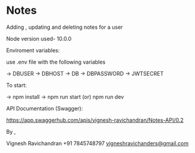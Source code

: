 # Notes
Adding , updating and deleting notes for a user

Node version used- 10.0.0

Enviroment variables: 

use .env file with the following variables 

 -> DBUSER
 -> DBHOST
 -> DB
 -> DBPASSWORD
 -> JWTSECRET

 To start: 

 -> npm install
 -> npm run start (or) npm run dev


API Documentation (Swagger): 

https://app.swaggerhub.com/apis/vignesh-ravichandran/Notes-API/0.2


 By , 

   Vignesh Ravichandran
   +91 7845748797
   vigneshravichanders@gmail.com